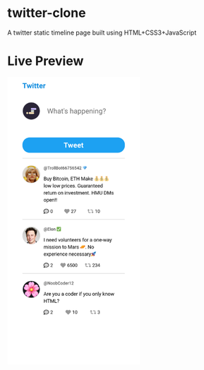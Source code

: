 # twitter-clone
A twitter static timeline page built using HTML+CSS3+JavaScript

<h1>Live Preview</h1>


<a href="https://sprightly-hummingbird-77810a.netlify.app/" target="_blank"><img src="twitter-clone-live.png" alt="twitter-clone-image" title="twitter clone" width="300"/></a>


